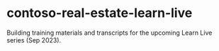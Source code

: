 # contoso-real-estate-learn-live
Building training materials and transcripts for the upcoming Learn Live series (Sep 2023).
